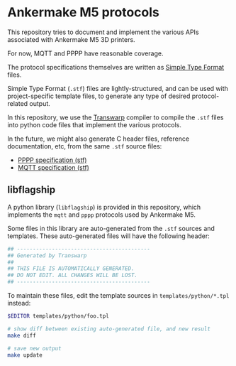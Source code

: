 Ankermake M5 protocols
======================

This repository tries to document and implement the various APIs associated with
Ankermake M5 3D printers.

For now, MQTT and PPPP have reasonable coverage.

The protocol specifications themselves are written as [Simple Type
Format](https://github.com/chrivers/transwarp#stf-specifications) files.

Simple Type Format (`.stf`) files are lightly-structured, and can be used with
project-specific template files, to generate any type of desired
protocol-related output.

In this repository, we use the
[Transwarp](https://github.com/chrivers/transwarp#transwarp) compiler to compile
the `.stf` files into python code files that implement the various protocols.

In the future, we might also generate C header files, reference documentation,
etc, from the same `.stf` source files:

 - [PPPP specification (stf)](specification/pppp.stf)
 - [MQTT specification (stf)](specification/mqtt.stf)

libflagship
-----------

A python library (`libflagship`) is provided in this repository, which
implements the `mqtt` and `pppp` protocols used by Ankermake M5.

Some files in this library are auto-generated from the `.stf` sources and
templates. These auto-generated files will have the following header:

```python
## ------------------------------------------
## Generated by Transwarp
##
## THIS FILE IS AUTOMATICALLY GENERATED.
## DO NOT EDIT. ALL CHANGES WILL BE LOST.
## ------------------------------------------
```

To maintain these files, edit the template sources in `templates/python/*.tpl`
instead:

```sh
$EDITOR templates/python/foo.tpl

# show diff between existing auto-generated file, and new result
make diff

# save new output
make update
```
